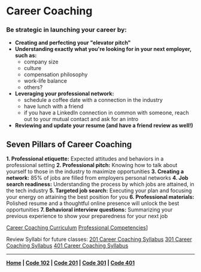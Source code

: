 # Career Coaching

### Be strategic in launching your career by:
- **Creating and perfecting your "elevator pitch"**
- **Understanding exactly what you're looking for in your next employer, such as:**
    - company size
    - culture
    - compensation philosophy
    - work-life balance
    - others?
- **Leveraging your professional network:**
    - schedule a coffee date with a connection in the industry
    - have lunch with a friend
    - if you have a LinkedIn connection in common with someone, reach out to your mutual contact and ask for an intro
- **Reviewing and update your resume (and have a friend review as well!)**

## Seven Pillars of Career Coaching
**1. Professional etiquette:**
Expected attitudes and behaviors in a professional setting
**2. Professional pitch:**
Knowing how to talk about yourself to those in the industry to maximize opportunities
**3. Creating a network:**
85% of jobs are filled from employers personal networks
**4. Job search readiness:**
Understanding the process by which jobs are attained, in the tech industry
**5. Targeted job search:**
Executing your plan and focusing your energy on attaining the best position for you
**6. Professional materials:**
Polished resume and a thoughtful online presence will unlock the best opportunities
**7. Behavioral interview questions:**
Summarizing your previous experience to show your preparedness for your next job

[Career Coaching Curriculum](https://codefellows.github.io/common_curriculum/career_coaching/)
[Professional Competencies](https://codefellows.github.io/common_curriculum/career_coaching/common/professional-competencies)]

Review Syllabi for future classes:
[201 Career Coaching Syllabus](https://codefellows.github.io/common_curriculum/career_coaching/201/)
[301 Career Coaching Syllabus](https://codefellows.github.io/common_curriculum/career_coaching/301/)
[401 Career Coaching Syllabus](https://codefellows.github.io/common_curriculum/career_coaching/401/)


***

**[Home](README.md) | [Code 102](102.md) | [Code 201](201.md) | [Code 301](301.md) | [Code 401](401.md)**